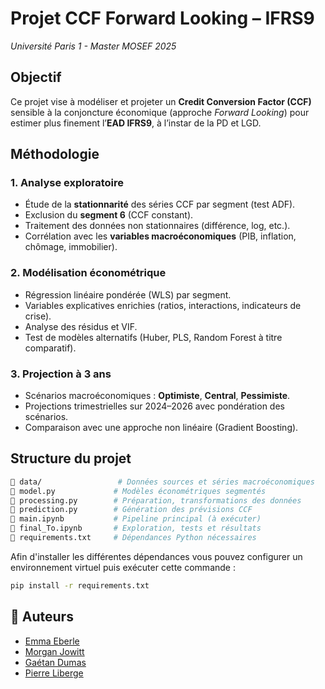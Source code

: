 # Projet CCF Forward Looking – IFRS9  
*Université Paris 1 - Master MOSEF 2025*

## Objectif  
Ce projet vise à modéliser et projeter un **Credit Conversion Factor (CCF)** sensible à la conjoncture économique (approche *Forward Looking*) pour estimer plus finement l’**EAD IFRS9**, à l’instar de la PD et LGD.

## Méthodologie

### 1. Analyse exploratoire
- Étude de la **stationnarité** des séries CCF par segment (test ADF).
- Exclusion du **segment 6** (CCF constant).
- Traitement des données non stationnaires (différence, log, etc.).
- Corrélation avec les **variables macroéconomiques** (PIB, inflation, chômage, immobilier).

### 2. Modélisation économétrique
- Régression linéaire pondérée (WLS) par segment.
- Variables explicatives enrichies (ratios, interactions, indicateurs de crise).
- Analyse des résidus et VIF.
- Test de modèles alternatifs (Huber, PLS, Random Forest à titre comparatif).

### 3. Projection à 3 ans
- Scénarios macroéconomiques : **Optimiste**, **Central**, **Pessimiste**.
- Projections trimestrielles sur 2024–2026 avec pondération des scénarios.
- Comparaison avec une approche non linéaire (Gradient Boosting).

## Structure du projet

```bash
📁 data/                 # Données sources et séries macroéconomiques
📄 model.py             # Modèles économétriques segmentés
📄 processing.py        # Préparation, transformations des données
📄 prediction.py        # Génération des prévisions CCF
📄 main.ipynb           # Pipeline principal (à exécuter)
📄 final_To.ipynb       # Exploration, tests et résultats
📄 requirements.txt     # Dépendances Python nécessaires

```

Afin d'installer les différentes dépendances vous pouvez configurer un environnement virtuel puis exécuter cette commande :
```bash
pip install -r requirements.txt
```

## 👥 Auteurs
- [Emma Eberle](https://github.com/emmaebrl)
- [Morgan Jowitt](https://github.com/morganjowitt)
- [Gaétan Dumas](https://github.com/gaetan250)
- [Pierre Liberge](https://github.com/ton1rvr)

